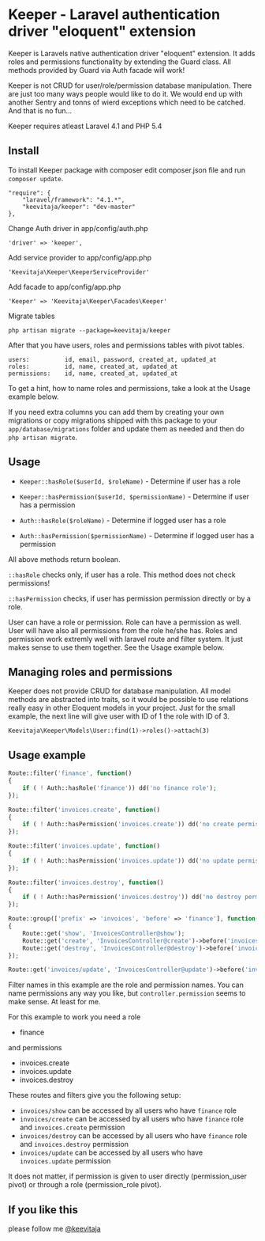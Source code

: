# Keeper - Laravel authentication driver "eloquent" extension

Keeper is Laravels native authentication driver "eloquent" extension. It adds roles and permissions functionality by extending the Guard class. All methods provided by Guard via Auth facade will work!

Keeper is not CRUD for user/role/permission database manipulation. There are just too many ways people would like to do it. We would end up with another Sentry and tonns of wierd exceptions which need to be catched. And that is no fun...

Keeper requires atleast Laravel 4.1 and PHP 5.4

## Install

To install Keeper package with composer edit composer.json file and run `composer update`.

	"require": {
	    "laravel/framework": "4.1.*",
	    "keevitaja/keeper": "dev-master"
	},

Change Auth driver in app/config/auth.php

	'driver' => 'keeper',

Add service provider to app/config/app.php

	'Keevitaja\Keeper\KeeperServiceProvider'

Add facade to app/config/app.php

	'Keeper' => 'Keevitaja\Keeper\Facades\Keeper'

Migrate tables

	php artisan migrate --package=keevitaja/keeper

After that you have users, roles and permissions tables with pivot tables.

	users:          id, email, password, created_at, updated_at
	roles:          id, name, created_at, updated_at
	permissions:    id, name, created_at, updated_at

To get a hint, how to name roles and permissions, take a look at the Usage example below.

If you need extra columns you can add them by creating your own migrations or copy migrations shipped with this package to your `app/database/migrations` folder and update them as needed and then do `php artisan migrate`.

## Usage

- `Keeper::hasRole($userId, $roleName)` - Determine if user has a role

- `Keeper::hasPermission($userId, $permissionName)` - Determine if user has a permission

- `Auth::hasRole($roleName)` - Determine if logged user has a role

- `Auth::hasPermission($permissionName)` - Determine if logged user has a permission

All above methods return boolean.

`::hasRole` checks only, if user has a role. This method does not check permissions!

`::hasPermission` checks, if user has permission permission directly or by a role.

User can have a role or permission. Role can have a permission as well. User will have also all permissions from the role he/she has. Roles and permission work extremly well with laravel route and filter system. It just makes sense to use them together. See the Usage example below.

## Managing roles and permissions

Keeper does not provide CRUD for database manipulation. All model methods are abstracted into traits, so it would be possible to use relations really easy in other Eloquent models in your project. Just for the small example, the next line will give user with ID of 1 the role with ID of 3.

	Keevitaja\Keeper\Models\User::find(1)->roles()->attach(3)

## Usage example

```php
Route::filter('finance', function()
{
	if ( ! Auth::hasRole('finance')) dd('no finance role');
});

Route::filter('invoices.create', function()
{
	if ( ! Auth::hasPermission('invoices.create')) dd('no create permission');
});

Route::filter('invoices.update', function()
{
	if ( ! Auth::hasPermission('invoices.update')) dd('no update permission');
});

Route::filter('invoices.destroy', function()
{
	if ( ! Auth::hasPermission('invoices.destroy')) dd('no destroy permission');
});

Route::group(['prefix' => 'invoices', 'before' => 'finance'], function()
{
	Route::get('show', 'InvoicesController@show');
	Route::get('create', 'InvoicesController@create')->before('invoices.create');
	Route::get('destroy', 'InvoicesController@destroy')->before('invoices.destroy');
});

Route::get('invoices/update', 'InvoicesController@update')->before('invoices.update');
```

Filter names in this example are the role and permission names. You can name permissions any way you like, but `controller.permission` seems to make sense. At least for me.

For this example to work you need a role 

- finance 

and permissions

- invoices.create
- invoices.update
- invoices.destroy

These routes and filters give you the following setup:

- `invoices/show` can be accessed by all users who have `finance` role
- `invoices/create` can be accessed by all users who have `finance` role and `invoices.create` permission
- `invoices/destroy` can be accessed by all users who have `finance` role and `invoices.destroy` permission
- `invoices/update` can be accessed by all users who have `invoices.update` permission

It does not matter, if permission is given to user directly (permission_user pivot) or through a role (permission_role pivot).

## If you like this 

please follow me [@keevitaja](https://twitter.com/keevitaja)